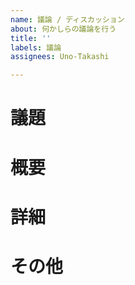 ```yaml
---
name: 議論 / ディスカッション
about: 何かしらの議論を行う
title: ''
labels: 議論
assignees: Uno-Takashi

---
```


# 議題

# 概要

# 詳細

# その他
